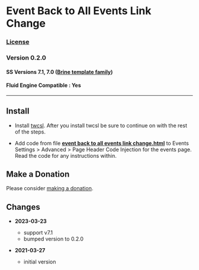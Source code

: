 # Event Back to All Events Link Change

### [License][1]

### Version 0.2.0

#### SS Versions 7.1, 7.0 ([Brine template family][2])

#### Fluid Engine Compatible : Yes

---

## Install

* Install [twcsl][3]. After you install twcsl be sure to continue on with the
  rest of the steps.
  
* Add code from file **[event back to all events link change.html][4]** to
  Events Settings > Advanced > Page Header Code Injection for the events page.
  Read the code for any instructions within.
  
## Make a Donation

Please consider [making a donation][5].

## Changes

* **2023-03-23**

  * support v7.1
  * bumped version to 0.2.0
  
* **2021-03-27**

  * initial version

[1]: https://github.com/tomsWebConsulting/twcsl/blob/main/LICENSE.txt#L1
[2]: https://support.squarespace.com/hc/en-us/articles/212512738-Brine-template-family
[3]: https://github.com/tomsWebConsulting/twcsl#install-options
[4]: event%20back%20to%20all%20events%20link%20change.html#L1
[5]: https://github.com/tomsWebConsulting/twcsl#make-a-donation
